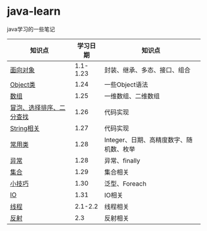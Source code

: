 # java-learn
java学习的一些笔记

| 知识点       | 学习日期 | 知识点                       |
| ------------ | -------- | ---------------------------- |
| [面向对象](https://github.com/Yuuting/java-learn/blob/main/%E9%9D%A2%E5%90%91%E5%AF%B9%E8%B1%A1.md) | 1.1-1.23 | 封装、继承、多态、接口、组合 |
| [Object类](https://github.com/Yuuting/java-learn/blob/main/object.md) | 1.24     | 一些Object语法               |
| [数组](https://github.com/Yuuting/java-learn/blob/main/%E6%95%B0%E7%BB%84.md)         | 1.25     | 一维数组、二维数组           |
| [冒泡、选择排序、二分查找](https://github.com/Yuuting/java-learn/blob/main/%E6%95%B0%E7%BB%84%E6%8E%92%E5%BA%8F%E6%9F%A5%E6%89%BE.md)         | 1.26     | 代码实现        |
| [String相关](https://github.com/Yuuting/java-learn/blob/main/String.md)         | 1.27     | 代码实现        |
| [常用类](https://github.com/Yuuting/java-learn/blob/main/%E5%B8%B8%E7%94%A8%E7%B1%BB.md)         | 1.28     | Integer、日期、高精度数字、随机数、枚举        |
| [异常](https://github.com/Yuuting/java-learn/blob/main/Exception.md)         | 1.28     | 异常、finally        |
| [集合](https://github.com/Yuuting/java-learn/blob/main/collection.md)         | 1.29     | 集合相关        |
| [小技巧](https://github.com/Yuuting/java-learn/blob/main/%E5%B0%8F%E6%8A%80%E5%B7%A7.md)         | 1.30     | 泛型、Foreach        |
| [IO](https://github.com/Yuuting/java-learn/blob/main/IO.md)         | 1.31     | IO相关        |
| [线程](https://github.com/Yuuting/java-learn/blob/main/%E7%BA%BF%E7%A8%8B.md)         | 2.1-2.2     | 线程相关        |
| [反射](https://github.com/Yuuting/java-learn/blob/main/Reflect.md)         | 2.3     | 反射相关        |
